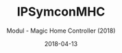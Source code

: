 ---
title: IPSymconMHC
date: 2018-04-13
subtitle: Modul - Magic Home Controller (2018)
link: https://github.com/Wilkware/IPSymconMHC
image: https://opengraph.githubassets.com/3930c5dc7d7aa4e04f93d6286fd23193ba2cee3ccd9300159068f26fa47f9c26/Wilkware/IPSymconMHC
---